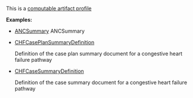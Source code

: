 This is a [computable artifact profile](profiles.html#artifact-profiles)

**Examples:**

*  [ANCSummary](https://build.fhir.org/ig/cqframework/cpg-example-anc/branches/main/GraphDefinition-anc-summary.html) ANCSummary
*   [CHFCasePlanSummaryDefinition](GraphDefinition-chf-caseplansummarydefinition.html)

    Definition of the case plan summary document for a congestive heart failure pathway

*   [CHFCaseSummaryDefinition](GraphDefinition-chf-casesummarydefinition.html)

    Definition of the case summary document for a congestive heart failure pathway